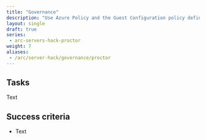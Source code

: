 ```yaml
---
title: "Governance"
description: "Use Azure Policy and the Guest Configuration policy definitions to govern your resources and prove compliancy."
layout: single
draft: true
series:
 - arc-servers-hack-proctor
weight: 7
aliases:
 - /arc/server-hack/governance/proctor
---
```


## Tasks

Text

## Success criteria

* Text
